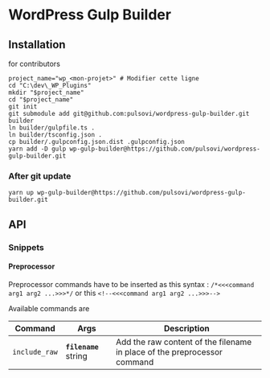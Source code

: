 # WordPress Gulp Builder

## Installation

for contributors

```shell
project_name="wp_<mon-projet>" # Modifier cette ligne
cd "C:\dev\_WP_Plugins"
mkdir "$project_name"
cd "$project_name"
git init
git submodule add git@github.com:pulsovi/wordpress-gulp-builder.git builder
ln builder/gulpfile.ts .
ln builder/tsconfig.json .
cp builder/.gulpconfig.json.dist .gulpconfig.json
yarn add -D gulp wp-gulp-builder@https://github.com/pulsovi/wordpress-gulp-builder.git
```

### After git update

`yarn up wp-gulp-builder@https://github.com/pulsovi/wordpress-gulp-builder.git`

## API

### Snippets

#### Preprocessor

Preprocessor commands have to be inserted as this syntax : 
`/*<<<command arg1 arg2 ...>>>*/` or this `<!--<<<command arg1 arg2 ...>>>-->`

Available commands are 

|Command|Args|Description|
|-------|----|-----------|
|`include_raw`|**`filename`** string|Add the raw content of the filename in place of the preprocessor command|
